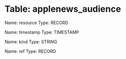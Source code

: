 Table: applenews_audience
=========================

Name: resource
Type: RECORD

Name: timestamp
Type: TIMESTAMP

Name: kind
Type: STRING

Name: ref
Type: RECORD

